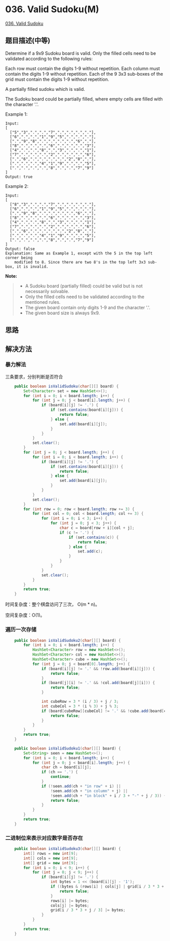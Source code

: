# 036. Valid Sudoku(M)
[036. Valid Sudoku](https://leetcode-cn.com/problems/valid-sudoku/)

## 题目描述(中等)

Determine if a 9x9 Sudoku board is valid. Only the filled cells need to be validated according to the following rules:

Each row must contain the digits 1-9 without repetition.
Each column must contain the digits 1-9 without repetition.
Each of the 9 3x3 sub-boxes of the grid must contain the digits 1-9 without repetition.

A partially filled sudoku which is valid.

The Sudoku board could be partially filled, where empty cells are filled with the character '.'.

Example 1:
```
Input:
[
  ["5","3",".",".","7",".",".",".","."],
  ["6",".",".","1","9","5",".",".","."],
  [".","9","8",".",".",".",".","6","."],
  ["8",".",".",".","6",".",".",".","3"],
  ["4",".",".","8",".","3",".",".","1"],
  ["7",".",".",".","2",".",".",".","6"],
  [".","6",".",".",".",".","2","8","."],
  [".",".",".","4","1","9",".",".","5"],
  [".",".",".",".","8",".",".","7","9"]
]
Output: true
```
Example 2:
```
Input:
[
  ["8","3",".",".","7",".",".",".","."],
  ["6",".",".","1","9","5",".",".","."],
  [".","9","8",".",".",".",".","6","."],
  ["8",".",".",".","6",".",".",".","3"],
  ["4",".",".","8",".","3",".",".","1"],
  ["7",".",".",".","2",".",".",".","6"],
  [".","6",".",".",".",".","2","8","."],
  [".",".",".","4","1","9",".",".","5"],
  [".",".",".",".","8",".",".","7","9"]
]
Output: false
Explanation: Same as Example 1, except with the 5 in the top left corner being 
    modified to 8. Since there are two 8's in the top left 3x3 sub-box, it is invalid.
 ```   
**Note:**

> - A Sudoku board (partially filled) could be valid but is not necessarily solvable.
> - Only the filled cells need to be validated according to the mentioned rules.
> - The given board contain only digits 1-9 and the character '.'.
> - The given board size is always 9x9.

## 思路

## 解决方法


### 暴力解法

三条要求，分别判断是否符合

```java
    public boolean isValidSudoku(char[][] board) {
        Set<Character> set = new HashSet<>();
        for (int i = 0; i < board.length; i++) {
            for (int j = 0; j < board[i].length; j++) {
                if (board[i][j] != '.') {
                    if (set.contains(board[i][j])) {
                        return false;
                    } else {
                        set.add(board[i][j]);
                    }
                }
            }
            set.clear();
        }
        for (int j = 0; j < board.length; j++) {
            for (int i = 0; i < board.length; i++) {
                if (board[i][j] != '.') {
                    if (set.contains(board[i][j])) {
                        return false;
                    } else {
                        set.add(board[i][j]);
                    }
                }
            }
            set.clear();
        }
        for (int row = 0; row < board.length; row += 3) {
            for (int col = 0; col < board.length; col += 3) {
                for (int i = 0; i < 3; i++) {
                    for (int j = 0; j < 3; j++) {
                        char c = board[row + i][col + j];
                        if (c != '.') {
                            if (set.contains(c)) {
                                return false;
                            } else {
                                set.add(c);
                            }
                        }
                    }
                }
                set.clear();
            }
        }
        return true;
    }
```
时间复杂度：整个棋盘访问了三次， O(m * n)。

空间复杂度：O(1)。

### 遍历一次存储

```java
    public boolean isValidSudoku2(char[][] board) {
        for (int i = 0; i < board.length; i++) {
            HashSet<Character> row = new HashSet<>();
            HashSet<Character> col = new HashSet<>();
            HashSet<Character> cube = new HashSet<>();
            for (int j = 0; j < board[0].length; j++) {
                if (board[i][j] != '.' && !row.add(board[i][j])) {
                    return false;
                }
                if (board[j][i] != '.' && !col.add(board[j][i])) {
                    return false;
                }

                int cubeRow = 3 * (i / 3) + j / 3;
                int cubeCol = 3 * (i % 3) + j % 3;
                if (board[cubeRow][cubeCol] != '.' && !cube.add(board[cubeRow][cubeCol])) {
                    return false;
                }
            }
        }
        return true;
    }

```

```java
    public boolean isValidSudoku1(char[][] board) {
        Set<String> seen = new HashSet<>();
        for (int i = 0; i < board.length; i++) {
            for (int j = 0; j < board[i].length; j++) {
                char ch = board[i][j];
                if (ch == '.') {
                    continue;
                }
                if (!seen.add(ch + "in row" + i) ||
                    !seen.add(ch + "in column" + j) ||
                    !seen.add(ch + "in block" + i / 3 + "-" + j / 3)) {
                    return false;
                }
            }
        }
        return true;
    }

```


### 二进制位来表示对应数字是否存在

```java
    public boolean isValidSudoku3(char[][] board) {
        int[] rows = new int[9];
        int[] cols = new int[9];
        int[] grid = new int[9];
        for (int i = 0; i < 9; i++) {
            for (int j = 0; j < 9; j++) {
                if (board[i][j] != '.') {
                    int bytes = 1 << (board[i][j] - '1');
                    if ((bytes & (rows[i] | cols[j] | grid[i / 3 * 3 + j / 3])) != 0) {
                        return false;
                    }
                    rows[i] |= bytes;
                    cols[j] |= bytes;
                    grid[i / 3 * 3 + j / 3] |= bytes;
                }
            }
        }
        return true;
    }
```
